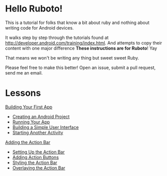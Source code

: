 # Hello Ruboto!

This is a tutorial for folks that know a bit about ruby and nothing about writing code for Android devices.

It walks step by step through the tutorials found at http://developer.android.com/training/index.html. And
attempts to copy their content with one major difference **These instructions are for Ruboto**! Yay

That means we won't be writing any thing but sweet sweet Ruby.

Please feel free to make this better! Open an issue, submit a pull request, send me an email.

# Lessons

[Building Your First App](https://github.com/KCErb/hello-ruboto/blob/master/training/basics/firstapp/index.md)
- [Creating an Android Project](https://github.com/KCErb/hello-ruboto/blob/master/training/basics/firstapp/creating-project.md)
- [Running Your App](https://github.com/KCErb/hello-ruboto/blob/master/training/basics/firstapp/running-app.md)
- [Building a Simple User Interface](https://github.com/KCErb/hello-ruboto/blob/master/training/basics/firstapp/building-ui.md)
- [Starting Another Activity](https://github.com/KCErb/hello-ruboto/blob/master/training/basics/firstapp/starting-activity.md)

[Adding the Action Bar](https://github.com/KCErb/hello-ruboto/blob/master/training/basics/actionbar/index.md)
- [Setting Up the Action Bar](https://github.com/KCErb/hello-ruboto/blob/master/training/basics/actionbar/setting-up.md)
- [Adding Action Buttons](https://github.com/KCErb/hello-ruboto/blob/master/training/basics/actionbar/adding-buttons.md)
- [Styling the Action Bar](https://github.com/KCErb/hello-ruboto/blob/master/training/basics/actionbar/styling.md)
- [Overlaying the Action Bar](https://github.com/KCErb/hello-ruboto/blob/master/training/basics/actionbar/overlaying.md)
